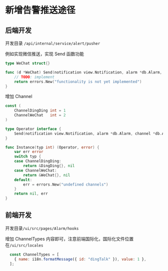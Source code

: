 # 新增告警推送途径

## 后端开发
开发目录 `/api/internal/service/alert/pusher`

例如实现微信推送，实现 Send 函数功能
```go
type WeChat struct{}

func (d *WeChat) Send(notification view.Notification, alarm *db.Alarm, channel *db.AlarmChannel) (err error) {
	// TODO: implement
	return errors.New("functionality is not yet implemented")
}
```

增加 Channel
```go
const (
	ChannelDingDing int = 1
	ChannelWeChat   int = 2
)

type Operator interface {
	Send(notification view.Notification, alarm *db.Alarm, channel *db.AlarmChannel) (err error)
}

func Instance(typ int) (Operator, error) {
	var err error
	switch typ {
	case ChannelDingDing:
		return &DingDing{}, nil
	case ChannelWeChat:
		return &WeChat{}, nil
	default:
		err = errors.New("undefined channels")
	}
	return nil, err
}
```

## 前端开发
开发目录`/ui/src/pages/Alarm/hooks`

增加 ChannelTypes 内容即可，注意前端国际化，国际化文件位置在`/ui/src/locales`

```js
  const ChannelTypes = [
    { name: i18n.formatMessage({ id: "dingTalk" }), value: 1 },
  ];
```


